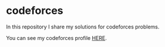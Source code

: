 # codeforces
In this repository I share my solutions for codeforces problems.

You can see my codeforces profile [HERE](https://codeforces.com/profile/audrey_jensen).
